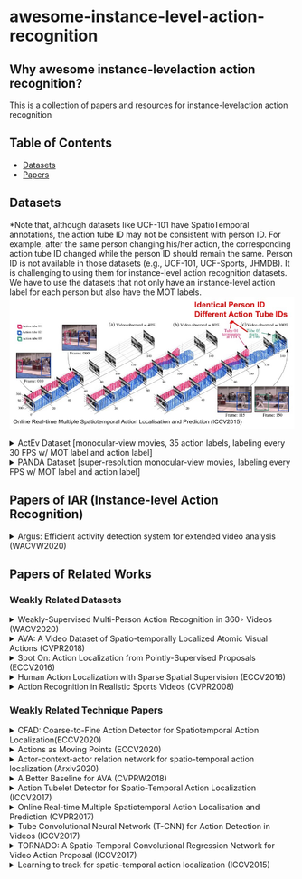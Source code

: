 # awesome-instance-level-action-recognition


## Why awesome instance-levelaction action recognition?

This is a collection of papers and resources for instance-levelaction action recognition


## Table of Contents
- [Datasets](#datasets)
- [Papers](#papers)

## Datasets
*Note that, although datasets like UCF-101 have SpatioTemporal annotations, the action tube ID may not be consistent with person ID. For example, after the same person changing his/her action, the corresponding action tube ID changed while the person ID should remain the same. Person ID is not available in those datasets (e.g., UCF-101, UCF-Sports, JHMDB). It is challenging to using them for instance-level action recognition datasets. We have to use the datasets that not only have an instance-level action label for each person but also have the MOT labels.
<img src="https://github.com/fandulu/awesome-instance-level-action-recognition/blob/main/images/tube_person_ID.jpg" width="550">


 
<details>
<summary>ActEv Dataset [monocular-view movies, 35 action labels, labeling every 30 FPS w/ MOT label and action label]</summary>
 <div align="center">
  <img src="images/ava_demo.gif" width="600px"/>
</div>
 
[link](https://actev.nist.gov/trecvid20#tab_data)
 </details>
 
 
<details>
<summary>PANDA Dataset [super-resolution monocular-view movies, labeling every FPS w/ MOT label and action label]</summary>
 <div align="center">
  <img src="images/panda.png" width="600px"/>
</div>
 
[link](http://www.panda-dataset.com/index.html)
 </details>
 

## Papers of IAR (Instance-level Action Recognition)
<details>
<summary>Argus: Efficient activity detection system for extended video analysis (WACVW2020)</summary>
 
 [pdf](https://openaccess.thecvf.com/content_WACVW_2020/papers/w5/Liu_Argus_Efficient_Activity_Detection_System_for_Extended_Video_Analysis_WACVW_2020_paper.pdf)
 [codes]()
 
@inproceedings{liu2020argus,
  title={Argus: Efficient activity detection system for extended video analysis},
  author={Liu, Wenhe and Kang, Guoliang and Huang, Po-Yao and Chang, Xiaojun and Qian, Yijun and Liang, Junwei and Gui, Liangke and Wen, Jing and Chen, Peng},
  booktitle={Proceedings of the IEEE Winter Conference on Applications of Computer Vision Workshops},
  pages={126--133},
  year={2020}
}
</details>



## Papers of Related Works
### Weakly Related Datasets

<details>
<summary>Weakly-Supervised Multi-Person Action Recognition in 360◦ Videos (WACV2020)</summary>
 
 [pdf](https://openaccess.thecvf.com/content_WACV_2020/papers/Li_Weakly-Supervised_Multi-Person_Action_Recognition_in_360circ_Videos_WACV_2020_paper.pdf)
 [code](https://github.com/ryukenzen/360action)
 
@inproceedings{li2020weakly,
  title={Weakly-Supervised Multi-Person Action Recognition in 360° Videos},
  author={Li, Junnan and Liu, Jianquan and Wang, Yongkang and Nishimura, Shoji and Kankanhalli, Mohan S},
  booktitle={2020 IEEE Winter Conference on Applications of Computer Vision (WACV)},
  pages={497--505},
  year={2020},
  organization={IEEE}
}
</details>


<details>
<summary>AVA: A Video Dataset of Spatio-temporally Localized Atomic Visual Actions (CVPR2018)</summary>
 
 (AVA) [pdf](https://arxiv.org/pdf/1705.08421.pdf)
 
@inproceedings{gu2018ava,
  title={Ava: A video dataset of spatio-temporally localized atomic visual actions},
  author={Gu, Chunhui and Sun, Chen and Ross, David A and Vondrick, Carl and Pantofaru, Caroline and Li, Yeqing and Vijayanarasimhan, Sudheendra and Toderici, George and Ricco, Susanna and Sukthankar, Rahul and others},
  booktitle={Proceedings of the IEEE Conference on Computer Vision and Pattern Recognition},
  pages={6047--6056},
  year={2018}
}
</details>


<details>
<summary> Spot On: Action Localization from Pointly-Supervised Proposals (ECCV2016)</summary>
 
 (Hollywood2Tubes) [pdf](https://arxiv.org/pdf/1604.07602.pdf)
 
@inproceedings{mettes2016spot,
  title={Spot on: Action localization from pointly-supervised proposals},
  author={Mettes, Pascal and Van Gemert, Jan C and Snoek, Cees GM},
  booktitle={European conference on computer vision},
  pages={437--453},
  year={2016},
  organization={Springer}
}
</details>


<details>
<summary> Human Action Localization with Sparse Spatial Supervision (ECCV2016)</summary>
 
 (DALY) [pdf](https://arxiv.org/pdf/1605.05197.pdf)
 
@article{weinzaepfel2016human,
  title={Human action localization with sparse spatial supervision},
  author={Weinzaepfel, Philippe and Martin, Xavier and Schmid, Cordelia},
  journal={arXiv preprint arXiv:1605.05197},
  url = {https://arxiv.org/pdf/1605.05197.pdf},
  year={2016}
}
</details>



<details>
<summary> Action Recognition in Realistic Sports Videos (CVPR2008)</summary>
 
 (UCF Sports) [pdf](https://cs.stanford.edu/~amirz/index_files/Springer2015_action_chapter.pdf)

@inproceedings{rodriguez2008action,
  title={Action mach a spatio-temporal maximum average correlation height filter for action recognition},
  author={Rodriguez, Mikel D and Ahmed, Javed and Shah, Mubarak},
  booktitle={2008 IEEE conference on computer vision and pattern recognition},
  pages={1--8},
  year={2008},
  organization={IEEE}
}
</details>






### Weakly Related Technique Papers

<details>
<summary>CFAD: Coarse-to-Fine Action Detector for Spatiotemporal Action Localization(ECCV2020)</summary>
 
 [pdf](https://arxiv.org/pdf/2008.08332.pdf)
 
@inproceedings{li2020cfad,
  title={CFAD: Coarse-to-Fine Action Detector for Spatiotemporal Action Localization},
  author={Li, Yuxi and Lin, Weiyao and See, John and Xu, Ning and Xu, Shugong and Yan, Ke and Yang, Cong},
  booktitle={European Conference on Computer Vision},
  pages={510--527},
  year={2020},
  organization={Springer}
}
</details>




<details>
<summary>Actions as Moving Points (ECCV2020)</summary>
 
 [pdf](https://arxiv.org/pdf/2001.04608.pdf)
 [code](https://github.com/MCG-NJU/MOC-Detector)
 
@article{li2020actions,
  title={Actions as Moving Points},
  author={Li, Yixuan and Wang, Zixu and Wang, Limin and Wu, Gangshan},
  journal={arXiv preprint arXiv:2001.04608},
  year={2020}
}
</details>



<details>
<summary>Actor-context-actor relation network for spatio-temporal action localization (Arxiv2020)</summary>
 
 [pdf](https://arxiv.org/pdf/2006.07976v2.pdf)
 [code](https://github.com/Siyu-C/ACAR-Net)
 
@article{pan2020actor,
  title={Actor-context-actor relation network for spatio-temporal action localization},
  author={Pan, Junting and Chen, Siyu and Shou, Zheng and Shao, Jing and Li, Hongsheng},
  journal={arXiv preprint arXiv:2006.07976},
  url = {https://arxiv.org/pdf/2006.07976v2.pdf},
  year={2020}
}
</details>



<details>
<summary>A Better Baseline for AVA (CVPRW2018)</summary>
 
 [pdf](https://arxiv.org/pdf/1807.10066.pdf)
 
@inproceedings{kalogeiton2017action,
  title={Action tubelet detector for spatio-temporal action localization},
  author={Kalogeiton, Vicky and Weinzaepfel, Philippe and Ferrari, Vittorio and Schmid, Cordelia},
  booktitle={Proceedings of the IEEE International Conference on Computer Vision},
  pages={4405--4413},
  year={2017}
}
</details>



<details>
<summary>Action Tubelet Detector for Spatio-Temporal Action Localization (ICCV2017)</summary>
 
 [pdf](http://thoth.inrialpes.fr/src/ACTdetector/)
 [code](https://github.com/vkalogeiton/caffe/tree/act-detector)
 
@inproceedings{kalogeiton2017action,
  title={Action tubelet detector for spatio-temporal action localization},
  author={Kalogeiton, Vicky and Weinzaepfel, Philippe and Ferrari, Vittorio and Schmid, Cordelia},
  booktitle={Proceedings of the IEEE International Conference on Computer Vision},
  pages={4405--4413},
  year={2017}
}
</details>



<details>
<summary>Online Real-time Multiple Spatiotemporal Action Localisation and Prediction (CVPR2017)</summary>
 
 [pdf](https://arxiv.org/pdf/1611.08563.pdf)
 [code](https://github.com/gurkirt/corrected-UCF101-Annots)
 
@inproceedings{singh2017online,
  title={Online real-time multiple spatiotemporal action localisation and prediction},
  author={Singh, Gurkirt and Saha, Suman and Sapienza, Michael and Torr, Philip HS and Cuzzolin, Fabio},
  booktitle={Proceedings of the IEEE International Conference on Computer Vision},
  pages={3637--3646},
  year={2017}
}
</details>


<details>
<summary>Tube Convolutional Neural Network (T-CNN) for Action Detection in Videos (ICCV2017)</summary>
 
 [pdf](https://arxiv.org/pdf/1703.10664.pdf)
 [code](http://crcv.ucf.edu/projects/TCNN/)
 
@inproceedings{hou2017tube,
  title={Tube convolutional neural network (T-CNN) for action detection in videos},
  author={Hou, Rui and Chen, Chen and Shah, Mubarak},
  booktitle={Proceedings of the IEEE international conference on computer vision},
  pages={5822--5831},
  year={2017}
}
</details>


<details>
<summary>TORNADO: A Spatio-Temporal Convolutional Regression Network for Video Action Proposal (ICCV2017)</summary>
 
 [pdf](http://openaccess.thecvf.com/content_ICCV_2017/papers/Zhu_TORNADO_A_Spatio-Temporal_ICCV_2017_paper.pdf)
 
@inproceedings{zhu2017tornado,
  title={Tornado: A spatio-temporal convolutional regression network for video action proposal},
  author={Zhu, Hongyuan and Vial, Romain and Lu, Shijian},
  booktitle={Proceedings of the IEEE International Conference on Computer Vision},
  pages={5813--5821},
  year={2017}
}
</details>



<details>
<summary>Learning to track for spatio-temporal action localization (ICCV2015)</summary>
 
 [pdf](https://openaccess.thecvf.com/content_iccv_2015/papers/Weinzaepfel_Learning_to_Track_ICCV_2015_paper.pdf)
 
@inproceedings{weinzaepfel2015learning,
  title={Learning to track for spatio-temporal action localization},
  author={Weinzaepfel, Philippe and Harchaoui, Zaid and Schmid, Cordelia},
  booktitle={Proceedings of the IEEE international conference on computer vision},
  pages={3164--3172},
  year={2015}
}
</details>

